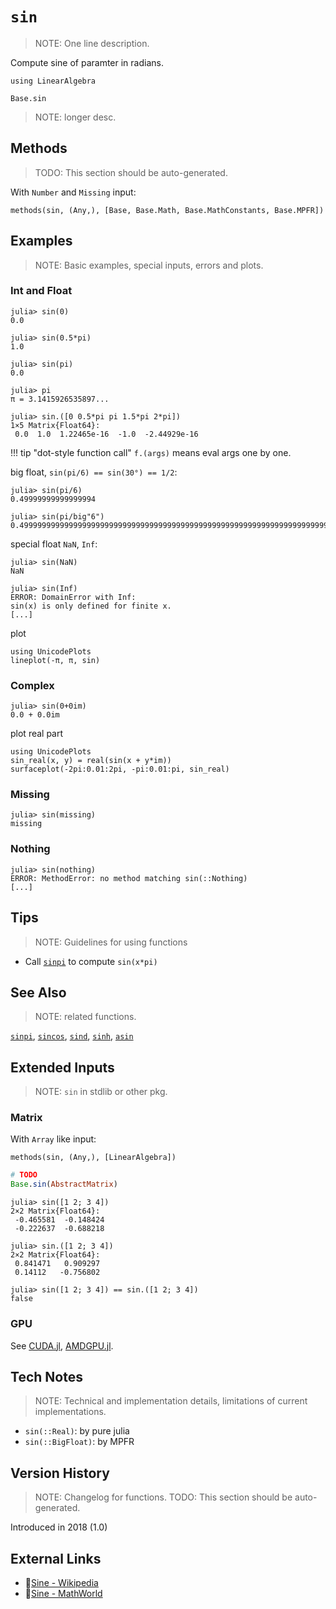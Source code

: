 # `sin`
> NOTE: One line description.

Compute sine of paramter in radians.

```@setup repl_only
using LinearAlgebra
```
```@docs
Base.sin
```

> NOTE: longer desc.


## Methods
> TODO: This section should be auto-generated.

With `Number` and `Missing` input:
```@repl
methods(sin, (Any,), [Base, Base.Math, Base.MathConstants, Base.MPFR])
```


## Examples
> NOTE: Basic examples, special inputs, errors and plots.

### Int and Float
```jldoctest
julia> sin(0)
0.0

julia> sin(0.5*pi)
1.0

julia> sin(pi)
0.0

julia> pi
π = 3.1415926535897...

julia> sin.([0 0.5*pi pi 1.5*pi 2*pi])
1×5 Matrix{Float64}:
 0.0  1.0  1.22465e-16  -1.0  -2.44929e-16
```

!!! tip "dot-style function call"
    `f.(args)` means eval args one by one.

big float, `sin(pi/6) == sin(30°) == 1/2`:
```jldoctest
julia> sin(pi/6)
0.49999999999999994

julia> sin(pi/big"6")
0.4999999999999999999999999999999999999999999999999999999999999999999999999999957
```

special float `NaN`, `Inf`:
```jldoctest
julia> sin(NaN)
NaN

julia> sin(Inf)
ERROR: DomainError with Inf:
sin(x) is only defined for finite x.
[...]
```

plot
```@repl
using UnicodePlots
lineplot(-π, π, sin)
```

### Complex
```jldoctest
julia> sin(0+0im)
0.0 + 0.0im
```

plot real part
```@repl
using UnicodePlots
sin_real(x, y) = real(sin(x + y*im))
surfaceplot(-2pi:0.01:2pi, -pi:0.01:pi, sin_real)
```

### Missing
```jldoctest
julia> sin(missing)
missing
```

### Nothing
```jldoctest
julia> sin(nothing)
ERROR: MethodError: no method matching sin(::Nothing)
[...]
```


## Tips
> NOTE: Guidelines for using functions

- Call [`sinpi`](@ref) to compute `sin(x*pi)`


## See Also
> NOTE: related functions.

[`sinpi`](@ref), [`sincos`](@ref),
[`sind`](@ref), [`sinh`](@ref),
[`asin`](@ref)


## Extended Inputs
> NOTE: `sin` in stdlib or other pkg.

### Matrix
With `Array` like input:
```@repl repl_only
methods(sin, (Any,), [LinearAlgebra])
```

```jl
# TODO
Base.sin(AbstractMatrix)
```

```jldoctest
julia> sin([1 2; 3 4])
2×2 Matrix{Float64}:
 -0.465581  -0.148424
 -0.222637  -0.688218

julia> sin.([1 2; 3 4])
2×2 Matrix{Float64}:
 0.841471   0.909297
 0.14112   -0.756802

julia> sin([1 2; 3 4]) == sin.([1 2; 3 4])
false
```

### GPU
See
[CUDA.jl](https://github.com/JuliaGPU/CUDA.jl),
[AMDGPU.jl](https://github.com/JuliaGPU/AMDGPU.jl).


## Tech Notes
> NOTE: Technical and implementation details,
>   limitations of current implementations.

- `sin(::Real)`: by pure julia
- `sin(::BigFloat)`: by MPFR


## Version History
> NOTE: Changelog for functions.
> TODO: This section should be auto-generated.

Introduced in 2018 (1.0)


## External Links
- 🔗[Sine - Wikipedia](https://en.wikipedia.org/wiki/Sine_and_cosine)
- 🔗[Sine - MathWorld](https://mathworld.wolfram.com/Sine.html)
